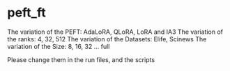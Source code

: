 # peft_ft

The variation of the PEFT: AdaLoRA, QLoRA, LoRA and IA3
The variation of the ranks: 4, 32, 512
The variation of the Datasets: Elife, Scinews
The variation of the Size: 8, 16, 32 ... full

Please change them in the run files, and the scripts
